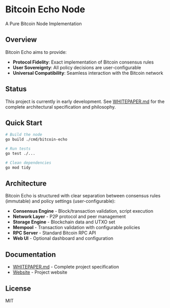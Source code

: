 # Bitcoin Echo Node

A Pure Bitcoin Node Implementation

## Overview

Bitcoin Echo aims to provide:
- **Protocol Fidelity**: Exact implementation of Bitcoin consensus rules
- **User Sovereignty**: All policy decisions are user-configurable
- **Universal Compatibility**: Seamless interaction with the Bitcoin network

## Status

This project is currently in early development. See [WHITEPAPER.md](./WHITEPAPER.md) for the complete architectural specification and philosophy.

## Quick Start

```bash
# Build the node
go build ./cmd/bitcoin-echo

# Run tests
go test ./...

# Clean dependencies
go mod tidy
```

## Architecture

Bitcoin Echo is structured with clear separation between consensus rules (immutable) and policy settings (user-configurable):

- **Consensus Engine** - Block/transaction validation, script execution
- **Network Layer** - P2P protocol and peer management
- **Storage Engine** - Blockchain data and UTXO set
- **Mempool** - Transaction validation with configurable policies
- **RPC Server** - Standard Bitcoin RPC API
- **Web UI** - Optional dashboard and configuration

## Documentation

- [WHITEPAPER.md](./WHITEPAPER.md) - Complete project specification
- [Website](https://bitcoinecho.org) - Project website

## License

MIT